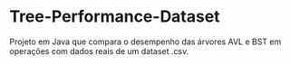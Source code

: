 # Tree-Performance-Dataset
Projeto em Java que compara o desempenho das árvores AVL e BST em operações com dados reais de um dataset .csv.
